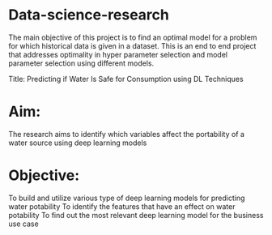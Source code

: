 # Data-science-research
The main objective of this project is to find an optimal model for a problem for which historical data is given in a dataset. This is an end to end project that addresses optimality in hyper parameter selection and model parameter selection using different models.


Title:
Predicting if Water Is Safe for Consumption using DL Techniques



# Aim:

The research aims to identify which variables affect the portability of a water source using deep learning models



 # Objective:

To build and utilize various type of deep learning models for predicting water potability
To identify the features that have an effect on water potability
To find out the most relevant deep learning model for the business use case
